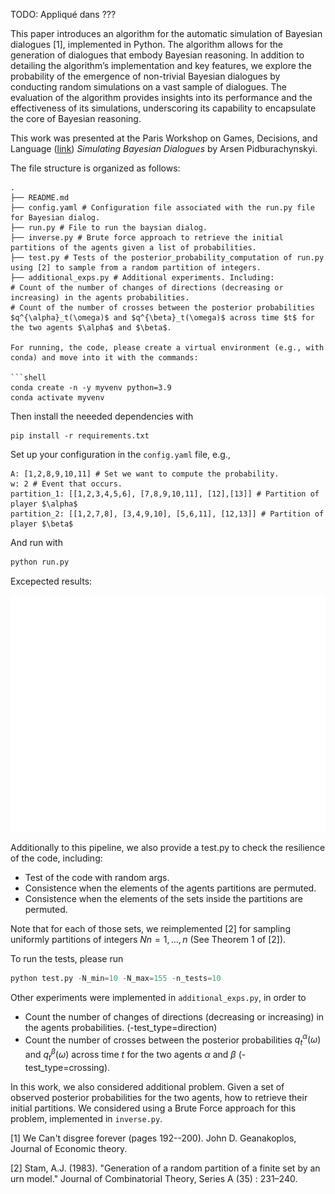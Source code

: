 TODO: Appliqué dans ???

This paper introduces an algorithm for the automatic simulation of Bayesian dialogues [1], implemented in Python. The algorithm allows for the generation of dialogues that embody Bayesian reasoning. In addition to detailing the algorithm’s implementation and key features, we explore the probability of the emergence of non-trivial Bayesian dialogues by conducting random simulations on a vast sample of dialogues. The evaluation of the algorithm provides insights into its performance and the effectiveness of its simulations, underscoring its capability to encapsulate the core of Bayesian reasoning.

This work was presented at the Paris Workshop on Games, Decisions, and Language ([link](https://game-theory.u-paris2.fr/WS2023-program.html)) *Simulating Bayesian Dialogues* by Arsen Pidburachynskyi.

The file structure is organized as follows:
```
.
├── README.md 
├── config.yaml # Configuration file associated with the run.py file for Bayesian dialog.
├── run.py # File to run the baysian dialog. 
├── inverse.py # Brute force approach to retrieve the initial partitions of the agents given a list of probabilities.  
├── test.py # Tests of the posterior_probability_computation of run.py using [2] to sample from a random partition of integers.
├── additional_exps.py # Additional experiments. Including:
# Count of the number of changes of directions (decreasing or increasing) in the agents probabilities.
# Count of the number of crosses between the posterior probabilities $q^{\alpha}_t(\omega)$ and $q^{\beta}_t(\omega)$ across time $t$ for the two agents $\alpha$ and $\beta$.

For running, the code, please create a virtual environment (e.g., with conda) and move into it with the commands:

```shell
conda create -n -y myvenv python=3.9
conda activate myvenv
```

Then install the neeeded dependencies with 

```shell
pip install -r requirements.txt
```

Set up your configuration in the `config.yaml` file, e.g.,

```
A: [1,2,8,9,10,11] # Set we want to compute the probability. 
w: 2 # Event that occurs. 
partition_1: [[1,2,3,4,5,6], [7,8,9,10,11], [12],[13]] # Partition of player $\alpha$
partition_2: [[1,2,7,8], [3,4,9,10], [5,6,11], [12,13]] # Partition of player $\beta$
```

And run with 

```python
python run.py
```

Excepected results:

![Expected results for the bayesian dialogs with two agents α and β. The probabilities at t=0 correspond to the prior. Here the process terminates as expected with two iterations.](results/posterior_probabilities.png)

Additionally to this pipeline, we also provide a test.py to check the resilience of the code, including:
* Test of the code with random args.
* Consistence when the elements of the agents partitions are permuted.
* Consistence when the elements of the sets inside the partitions are permuted.

Note that for each of those sets, we reimplemented [2] for sampling uniformly partitions of integers $Nn = {1,…,n}$ (See Theorem 1 of [2]).

To run the tests, please run 

```python
python test.py -N_min=10 -N_max=155 -n_tests=10 
```

Other experiments were implemented in `additional_exps.py`, in order to
* Count the number of changes of directions (decreasing or increasing) in the agents probabilities. (-test_type=direction)
* Count the number of crosses between the posterior probabilities $q^{\alpha}_t(\omega)$ and $q^{\beta}_t(\omega)$ across time $t$ for the two agents $\alpha$ and $\beta$ (-test_type=crossing).

In this work, we also considered additional problem. Given a set of observed posterior probabilities for the two agents, how to retrieve their initial partitions. We considered using a Brute Force approach for this problem, implemented in `inverse.py`.

[1] We Can't disgree forever (pages 192--200). John D. Geanakoplos, Journal of Economic theory.

[2] Stam, A.J. (1983). "Generation of a random partition of a finite set by an urn model." Journal of
Combinatorial Theory, Series A (35) : 231–240.